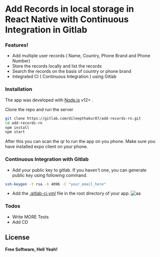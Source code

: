 # Add Records in local storage in React Native with Continuous Integration in Gitlab

### Features!

  - Add multiple user records ( Name, Country, Phone Brand and Phone Number)
  - Store the records locally and list the records
  - Search the records on the basis of country or phone brand
  - Integrated CI ( Continuous Integration ) using Gitlab

### Installation

The app was developed with [Node.js](https://nodejs.org/) v12+ .

Clone the repo and run the server

```bash 
git clone https://gitlab.com/dileepthakur87/add-records-rn.git
cd add-records-rn
npm install
npm start
```

After this you can scan the qr to run the app on you phone. Make sure you have installed expo client on your phone.



### Continuous Integration with Gitlab

- Add your public key to gitlab. If you haven't one, you can generate public key using following command.
```sh
ssh-keygen -t rsa -b 4096 -C "your_email_here"
```

- Add the [.gitlab-ci.yml](https://gitlab.com/dileepthakur87/add-records-rn/-/blob/master/.gitlab-ci.yml) file in the root directory of your app. 
 ![aa](https://gitlab.com/dileepthakur87/add-records-rn/blob/master/blob/sample_yml.png) 


### Todos

 - Write MORE Tests
 - Add CD

License
----

**Free Software, Hell Yeah!**